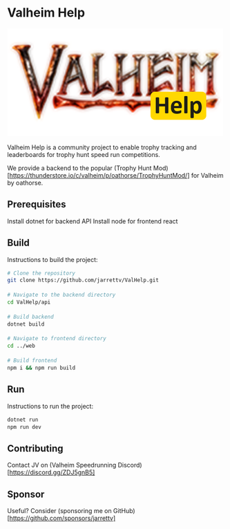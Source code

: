 # Valheim Help

![Valheim Help Logo](web/public/valheim-logo.webp)

Valheim Help is a community project to enable trophy tracking and leaderboards for trophy hunt speed run competitions.

We provide a backend to the popular (Trophy Hunt Mod)[https://thunderstore.io/c/valheim/p/oathorse/TrophyHuntMod/] for Valheim by oathorse.

## Prerequisites
Install dotnet for backend API
Install node for frontend react

## Build
Instructions to build the project:

```sh
# Clone the repository
git clone https://github.com/jarrettv/ValHelp.git

# Navigate to the backend directory
cd ValHelp/api

# Build backend
dotnet build

# Navigate to frontend directory
cd ../web

# Build frontend
npm i && npm run build
```

## Run
Instructions to run the project:

```sh
dotnet run
npm run dev
```

## Contributing
Contact JV on (Valheim Speedrunning Discord)[https://discord.gg/ZDJ5gnB5]

## Sponsor
Useful? Consider (sponsoring me on GitHub)[https://github.com/sponsors/jarrettv]
